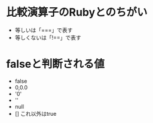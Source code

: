 # 比較演算子のRubyとのちがい
 - 等しいは「===」で表す
 - 等しくないは「!==」で表す

# falseと判断される値
 - false
 - 0,0.0
 - '0'
 - ''
 - null
 - []
 これ以外はtrue